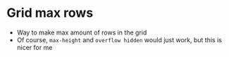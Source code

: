 # Grid max rows

- Way to make max amount of rows in the grid
- Of course, `max-height` and `overflow hidden` would just work, but this is nicer for me